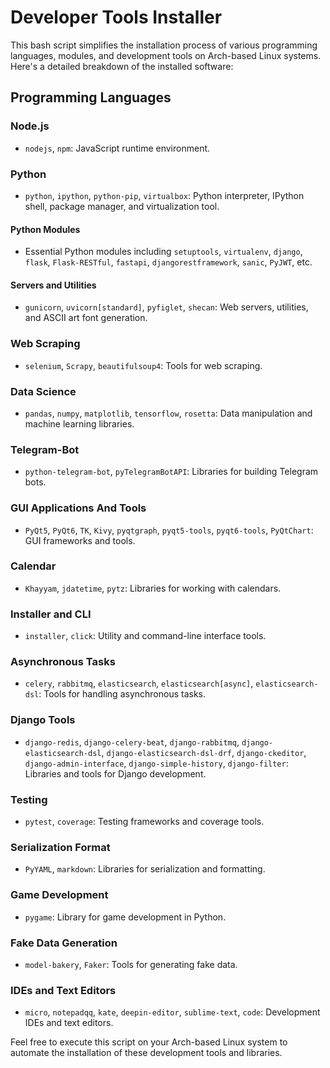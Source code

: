 # Developer Tools Installer

This bash script simplifies the installation process of various programming languages, modules, and development tools on Arch-based Linux systems. Here's a detailed breakdown of the installed software:

## Programming Languages
### Node.js
- `nodejs`, `npm`: JavaScript runtime environment.

### Python
- `python`, `ipython`, `python-pip`, `virtualbox`: Python interpreter, IPython shell, package manager, and virtualization tool.

#### Python Modules
- Essential Python modules including `setuptools`, `virtualenv`, `django`, `flask`, `Flask-RESTful`, `fastapi`, `djangorestframework`, `sanic`, `PyJWT`, etc.

#### Servers and Utilities
- `gunicorn`, `uvicorn[standard]`, `pyfiglet`, `shecan`: Web servers, utilities, and ASCII art font generation.

### Web Scraping
- `selenium`, `Scrapy`, `beautifulsoup4`: Tools for web scraping.

### Data Science
- `pandas`, `numpy`, `matplotlib`, `tensorflow`, `rosetta`: Data manipulation and machine learning libraries.

### Telegram-Bot
- `python-telegram-bot`, `pyTelegramBotAPI`: Libraries for building Telegram bots.

### GUI Applications And Tools
- `PyQt5`, `PyQt6`, `TK`, `Kivy`, `pyqtgraph`, `pyqt5-tools`, `pyqt6-tools`, `PyQtChart`: GUI frameworks and tools.

### Calendar
- `Khayyam`, `jdatetime`, `pytz`: Libraries for working with calendars.

### Installer and CLI
- `installer`, `click`: Utility and command-line interface tools.

### Asynchronous Tasks
- `celery`, `rabbitmq`, `elasticsearch`, `elasticsearch[async]`, `elasticsearch-dsl`: Tools for handling asynchronous tasks.

### Django Tools
- `django-redis`, `django-celery-beat`, `django-rabbitmq`, `django-elasticsearch-dsl`, `django-elasticsearch-dsl-drf`, `django-ckeditor`, `django-admin-interface`, `django-simple-history`, `django-filter`: Libraries and tools for Django development.

### Testing
- `pytest`, `coverage`: Testing frameworks and coverage tools.

### Serialization Format
- `PyYAML`, `markdown`: Libraries for serialization and formatting.

### Game Development
- `pygame`: Library for game development in Python.

### Fake Data Generation
- `model-bakery`, `Faker`: Tools for generating fake data.

### IDEs and Text Editors
- `micro`, `notepadqq`, `kate`, `deepin-editor`, `sublime-text`, `code`: Development IDEs and text editors.

Feel free to execute this script on your Arch-based Linux system to automate the installation of these development tools and libraries.

